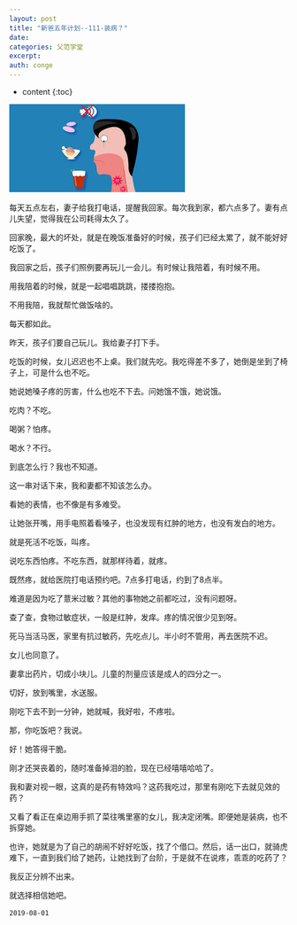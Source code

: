 ```yaml
---
layout: post
title: "新爸五年计划--111-装病？"
date:
categories: 父范学堂
excerpt:
auth: conge
---
```

* content
{:toc}

![ ](/assets/images/父范学堂/118382-cdfde7106306aed0.png)

每天五点左右，妻子给我打电话，提醒我回家。每次我到家，都六点多了。妻有点儿失望，觉得我在公司耗得太久了。

回家晚，最大的坏处，就是在晚饭准备好的时候，孩子们已经太累了，就不能好好吃饭了。

我回家之后，孩子们照例要再玩儿一会儿。有时候让我陪着，有时候不用。

用我陪着的时候，就是一起唱唱跳跳，搂搂抱抱。

不用我陪，我就帮忙做饭啥的。

每天都如此。

昨天，孩子们要自己玩儿。我给妻子打下手。

吃饭的时候，女儿迟迟也不上桌。我们就先吃。我吃得差不多了，她倒是坐到了椅子上，可是什么也不吃。

她说她嗓子疼的厉害，什么也吃不下去。问她饿不饿，她说饿。

吃肉？不吃。

喝粥？怕疼。

喝水？不行。

到底怎么行？我也不知道。

这一串对话下来，我和妻都不知该怎么办。

看她的表情，也不像是有多难受。

让她张开嘴，用手电照着看嗓子，也没发现有红肿的地方，也没有发白的地方。

就是死活不吃饭，叫疼。

说吃东西怕疼。不吃东西，就那样待着，就疼。

既然疼，就给医院打电话预约吧。7点多打电话，约到了8点半。

难道是因为吃了薏米过敏？其他的事物她之前都吃过，没有问题呀。

查了查，食物过敏症状，一般是红肿，发痒。疼的情况很少见到呀。

死马当活马医，家里有抗过敏药，先吃点儿。半小时不管用，再去医院不迟。

女儿也同意了。

妻拿出药片，切成小块儿。儿童的剂量应该是成人的四分之一。

切好，放到嘴里，水送服。

刚吃下去不到一分钟，她就喊，我好啦，不疼啦。

那，你吃饭吧？我说。

好！她答得干脆。

刚才还哭丧着的，随时准备掉泪的脸，现在已经嘻嘻哈哈了。

我和妻对视一眼，这真的是药有特效吗？这药我吃过，那里有刚吃下去就见效的药？

又看了看正在桌边用手抓了菜往嘴里塞的女儿，我决定闭嘴。即便她是装病，也不拆穿她。

也许，她就是为了自己的胡闹不好好吃饭，找了个借口。然后，话一出口，就骑虎难下，一直到我们给了她药，让她找到了台阶，于是就不在说疼，乖乖的吃药了？

我反正分辨不出来。

就选择相信她吧。



```
2019-08-01
```
